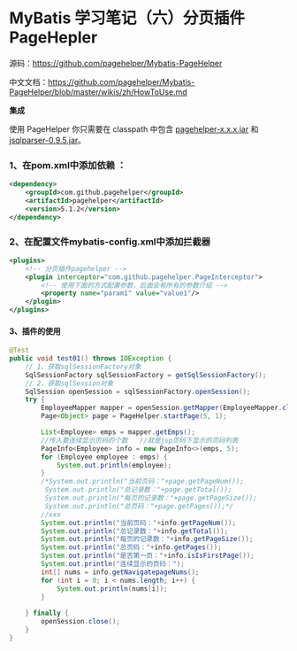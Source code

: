 # MyBatis 学习笔记（六）分页插件PageHepler

源码：https://github.com/pagehelper/Mybatis-PageHelper

中文文档：https://github.com/pagehelper/Mybatis-PageHelper/blob/master/wikis/zh/HowToUse.md

**集成**

使用 PageHelper 你只需要在 classpath 中包含 [pagehelper-x.x.x.jar](http://repo1.maven.org/maven2/com/github/pagehelper/pagehelper/) 和 [jsqlparser-0.9.5.jar](http://repo1.maven.org/maven2/com/github/jsqlparser/jsqlparser/0.9.5/)。

### 1、在pom.xml中添加依赖 ：

```xml
<dependency>
    <groupId>com.github.pagehelper</groupId>
    <artifactId>pagehelper</artifactId>
    <version>5.1.2</version>
</dependency>
```

### 2、在配置文件mybatis-config.xml中添加拦截器

~~~xml
<plugins>
    <!-- 分页插件pagehelper -->
    <plugin interceptor="com.github.pagehelper.PageInterceptor">
        <!-- 使用下面的方式配置参数，后面会有所有的参数介绍 -->
        <property name="param1" value="value1"/>
    </plugin>
</plugins>
~~~

#### 3、插件的使用

~~~java
@Test
public void test01() throws IOException {
    // 1、获取sqlSessionFactory对象
    SqlSessionFactory sqlSessionFactory = getSqlSessionFactory();
    // 2、获取sqlSession对象
    SqlSession openSession = sqlSessionFactory.openSession();
    try {
        EmployeeMapper mapper = openSession.getMapper(EmployeeMapper.class);
        Page<Object> page = PageHelper.startPage(5, 1);

        List<Employee> emps = mapper.getEmps();
        //传入要连续显示页码的个数   //就是jsp页码下显示的页码列表
        PageInfo<Employee> info = new PageInfo<>(emps, 5);
        for (Employee employee : emps) {
            System.out.println(employee);
        }
        /*System.out.println("当前页码："+page.getPageNum());
		 System.out.println("总记录数："+page.getTotal());
		 System.out.println("每页的记录数："+page.getPageSize());
		 System.out.println("总页码："+page.getPages());*/
        //xxx
        System.out.println("当前页码："+info.getPageNum());
        System.out.println("总记录数："+info.getTotal());
        System.out.println("每页的记录数："+info.getPageSize());
        System.out.println("总页码："+info.getPages());
        System.out.println("是否第一页："+info.isIsFirstPage());
        System.out.println("连续显示的页码：");
        int[] nums = info.getNavigatepageNums();
        for (int i = 0; i < nums.length; i++) {
            System.out.println(nums[i]);
        }
       
    } finally {
        openSession.close();
    }
}
~~~



